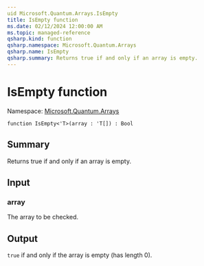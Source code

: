 ```yaml
---
uid Microsoft.Quantum.Arrays.IsEmpty
title: IsEmpty function
ms.date: 02/12/2024 12:00:00 AM
ms.topic: managed-reference
qsharp.kind: function
qsharp.namespace: Microsoft.Quantum.Arrays
qsharp.name: IsEmpty
qsharp.summary: Returns true if and only if an array is empty.
---
```


# IsEmpty function

Namespace: [Microsoft.Quantum.Arrays](xref:Microsoft.Quantum.Arrays)

```qsharp
function IsEmpty<'T>(array : 'T[]) : Bool
```

## Summary
Returns true if and only if an array is empty.

## Input
### array
The array to be checked.

## Output
`true` if and only if the array is empty (has length 0).
